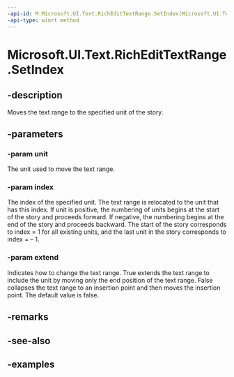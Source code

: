 ```yaml
---
-api-id: M:Microsoft.UI.Text.RichEditTextRange.SetIndex(Microsoft.UI.Text.TextRangeUnit,System.Int32,System.Boolean)
-api-type: winrt method
---
```


<!-- Method syntax.
public void RichEditTextRange.SetIndex(TextRangeUnit unit, Int32 index, Boolean extend)
-->

# Microsoft.UI.Text.RichEditTextRange.SetIndex

## -description

Moves the text range to the specified unit of the story.

## -parameters
### -param unit

The unit used to move the text range.

### -param index

The index of the specified unit. The text range is relocated to the unit that has this index. If unit is positive, the numbering of units begins at the start of the story and proceeds forward. If negative, the numbering begins at the end of the story and proceeds backward. The start of the story corresponds to index = 1 for all existing units, and the last unit in the story corresponds to index = – 1.

### -param extend

Indicates how to change the text range. True extends the text range to include the unit by moving only the end position of the text range. False collapses the text range to an insertion point and then moves the insertion point. The default value is false.

## -remarks

## -see-also

## -examples

